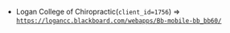  - Logan College of Chiropractic(`client_id=1756`) => [`https://logancc.blackboard.com/webapps/Bb-mobile-bb_bb60/`](https://logancc.blackboard.com/webapps/Bb-mobile-bb_bb60/)
